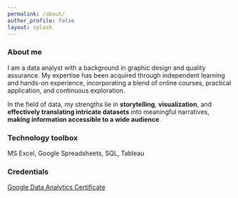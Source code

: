 ```yaml
---
permalink: /about/
author_profile: false
layout: splash
---
```

### About me

I am a data analyst with a background in graphic design and quality assurance. My expertise has been acquired through independent learning and hands-on experience, incorporating a blend of online courses, practical application, and continuous exploration.

In the field of data, my strengths lie in **storytelling**, **visualization**, and **effectively translating intricate datasets** into meaningful narratives, **making information accessible to a wide audience**.

### Technology toolbox

MS Excel, Google Spreadsheets, SQL, Tableau

### Credentials

[Google Data Analytics Certificate](https://coursera.org/share/e9c91119a19c7933fed44343d03f04aa)
